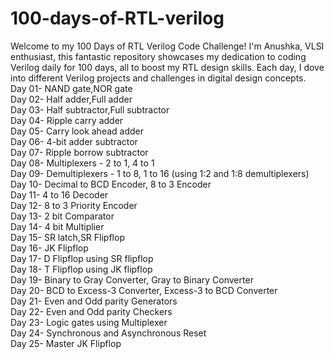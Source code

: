 # 100-days-of-RTL-verilog
Welcome to my 100 Days of RTL Verilog Code Challenge!  I'm  Anushka, VLSI enthusiast, this fantastic repository showcases my dedication to coding Verilog daily for 100 days, all to boost my RTL design skills. Each day, I dove into different Verilog projects and challenges in digital design concepts. <br>
Day 01- NAND gate,NOR gate  <br>
Day 02- Half adder,Full adder <br>
Day 03- Half subtractor,Full subtractor  <br>
Day 04- Ripple carry adder <br>
Day 05- Carry look ahead adder  <br>
Day 06- 4-bit adder subtractor <br>
Day 07- Ripple borrow subtractor <br>
Day 08- Multiplexers - 2 to 1, 4 to 1  <br>
Day 09- Demultiplexers - 1 to 8, 1 to 16 (using 1:2 and 1:8 demultiplexers)  <br>
Day 10- Decimal to BCD Encoder, 8 to 3 Encoder <br>
Day 11- 4 to 16 Decoder <br>
Day 12- 8 to 3 Priority Encoder <br>
Day 13- 2 bit Comparator <br>
Day 14- 4 bit Multiplier <br>
Day 15- SR latch,SR Flipflop <br>
Day 16- JK Flipflop <br>
Day 17- D Flipflop using SR flipflop <br>
Day 18- T Flipflop using JK flipflop <br>
Day 19- Binary to Gray Converter, Gray to Binary Converter <br>
Day 20- BCD to Excess-3 Converter, Excess-3 to BCD Converter <br>
Day 21- Even and Odd parity Generators <br>
Day 22- Even and Odd parity Checkers <br>
Day 23- Logic gates using Multiplexer <br>
Day 24- Synchronous and Asynchronous Reset <br>
Day 25- Master JK Flipflop <br>
